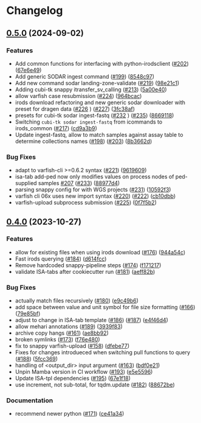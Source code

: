 # Changelog

## [0.5.0](https://www.github.com/bihealth/cubi-tk/compare/v0.4.0...v0.5.0) (2024-09-02)


### Features

* Add common functions for interfacing with python-irodsclient ([#202](https://www.github.com/bihealth/cubi-tk/issues/202)) ([67e6e49](https://www.github.com/bihealth/cubi-tk/commit/67e6e492642d13d2561ff313e84849dd21a298cb))
* Add generic SODAR ingest command ([#199](https://www.github.com/bihealth/cubi-tk/issues/199)) ([8548c97](https://www.github.com/bihealth/cubi-tk/commit/8548c9763565901596b5d2675657b7940a6440a1))
* Add new command sodar landing-zone-validate ([#219](https://www.github.com/bihealth/cubi-tk/issues/219)) ([98e21c1](https://www.github.com/bihealth/cubi-tk/commit/98e21c199e25f4ca99bc5376de5bcc21da265129))
* Adding cubi-tk snappy itransfer_sv_calling ([#213](https://www.github.com/bihealth/cubi-tk/issues/213)) ([5a00e40](https://www.github.com/bihealth/cubi-tk/commit/5a00e40c9c12d02935326a24e0a0fda83329183d))
* allow varfish case resubmission ([#224](https://www.github.com/bihealth/cubi-tk/issues/224)) ([964bcac](https://www.github.com/bihealth/cubi-tk/commit/964bcacfe665818bcafc4466b2358011e13c0f89))
* irods download refactoring and new generic sodar downloader with preset for dragen data ([#226](https://www.github.com/bihealth/cubi-tk/issues/226) ) ([#227](https://www.github.com/bihealth/cubi-tk/issues/227)) ([3fc38af](https://www.github.com/bihealth/cubi-tk/commit/3fc38af8fc913f58845b1efae15dcabbfc75b919))
* presets for cubi-tk sodar ingest-fastq ([#232](https://www.github.com/bihealth/cubi-tk/issues/232) ) ([#235](https://www.github.com/bihealth/cubi-tk/issues/235)) ([8669118](https://www.github.com/bihealth/cubi-tk/commit/8669118d389ae038c0758cd9dabbfe58435878d5))
* Switching `cubi-tk sodar ingest-fastq` from icommands to irods_common ([#217](https://www.github.com/bihealth/cubi-tk/issues/217)) ([cd9a3b9](https://www.github.com/bihealth/cubi-tk/commit/cd9a3b9d6ccfa49ccf44e10152b17df30009b2a4))
* Update ingest-fastq, allow to match samples against assay table to determine collections names ([#198](https://www.github.com/bihealth/cubi-tk/issues/198)) ([#203](https://www.github.com/bihealth/cubi-tk/issues/203)) ([8b3662d](https://www.github.com/bihealth/cubi-tk/commit/8b3662daeacfa18a320a2168c2cdc5013213ad3c))


### Bug Fixes

* adapt to varfish-cli >=0.6.2 syntax ([#221](https://www.github.com/bihealth/cubi-tk/issues/221)) ([9619609](https://www.github.com/bihealth/cubi-tk/commit/9619609483f1f0f753d19354ab8957692b7f7898))
* isa-tab add-ped now only modifies values on process nodes of ped-supplied samples [#207](https://www.github.com/bihealth/cubi-tk/issues/207) ([#233](https://www.github.com/bihealth/cubi-tk/issues/233)) ([88977d4](https://www.github.com/bihealth/cubi-tk/commit/88977d427731db93a0e91b37ddba74e19835a012))
* parsing snappy config for  with WGS projects ([#231](https://www.github.com/bihealth/cubi-tk/issues/231)) ([10592f3](https://www.github.com/bihealth/cubi-tk/commit/10592f3a37601d4598458cf543dbb38c6113b552))
* varfish cli 06x uses new import syntax ([#220](https://www.github.com/bihealth/cubi-tk/issues/220)) ([#222](https://www.github.com/bihealth/cubi-tk/issues/222)) ([cb10dbb](https://www.github.com/bihealth/cubi-tk/commit/cb10dbbcedd9e9d287428f14873420c5b6d4898c))
* varfish-upload subprocess submission ([#225](https://www.github.com/bihealth/cubi-tk/issues/225)) ([0f7f5b2](https://www.github.com/bihealth/cubi-tk/commit/0f7f5b2d46d0f955eb70faf8741cc44033fe63ce))

## [0.4.0](https://www.github.com/bihealth/cubi-tk/compare/v0.3.0...v0.4.0) (2023-10-27)


### Features

* allow for existing files when using irods download ([#176](https://www.github.com/bihealth/cubi-tk/issues/176)) ([944a54c](https://www.github.com/bihealth/cubi-tk/commit/944a54c7ca5a33655eeffd4906d6aa0525550b0f))
* Fast irods querying ([#184](https://www.github.com/bihealth/cubi-tk/issues/184)) ([d614fcc](https://www.github.com/bihealth/cubi-tk/commit/d614fcc305cda3e629726a1136f7ebdb5915fb5b))
* Remove hardcoded snappy-pipeline steps ([#174](https://www.github.com/bihealth/cubi-tk/issues/174)) ([f171217](https://www.github.com/bihealth/cubi-tk/commit/f171217bdd40927ae31e4deae802b227845f2dc9))
* validate ISA-tabs after cookiecutter run ([#181](https://www.github.com/bihealth/cubi-tk/issues/181)) ([aeff82b](https://www.github.com/bihealth/cubi-tk/commit/aeff82b8d47c075f74fd6954c18d67b9b38f2be0))


### Bug Fixes

* actually match files recursively ([#180](https://www.github.com/bihealth/cubi-tk/issues/180)) ([e9c49b6](https://www.github.com/bihealth/cubi-tk/commit/e9c49b66a973a459b6d89b40469d9e1e0d31d97c))
* add space between value and unit symbol for file size formatting ([#166](https://www.github.com/bihealth/cubi-tk/issues/166)) ([79e85bf](https://www.github.com/bihealth/cubi-tk/commit/79e85bf4ae1686f5c5291254a836ce2a4580277a))
* adjust to change in ISA-tab template ([#186](https://www.github.com/bihealth/cubi-tk/issues/186)) ([#187](https://www.github.com/bihealth/cubi-tk/issues/187)) ([e4f46d4](https://www.github.com/bihealth/cubi-tk/commit/e4f46d47a5fcc22d3bb33f6c878c7194c25eb27c))
* allow mehari annotations ([#189](https://www.github.com/bihealth/cubi-tk/issues/189)) ([3939f83](https://www.github.com/bihealth/cubi-tk/commit/3939f83bf510d0dfdcfd698234c27f550342c20e))
* archive copy hangs ([#161](https://www.github.com/bihealth/cubi-tk/issues/161)) ([ae8bb92](https://www.github.com/bihealth/cubi-tk/commit/ae8bb92f6f4395f9a6ebd315d36870274197790e))
* broken symlinks ([#173](https://www.github.com/bihealth/cubi-tk/issues/173)) ([f76e480](https://www.github.com/bihealth/cubi-tk/commit/f76e480a9306b657467f76109f2e940ced32cbf0))
* fix to snappy varfish-upload ([#158](https://www.github.com/bihealth/cubi-tk/issues/158)) ([dfebe77](https://www.github.com/bihealth/cubi-tk/commit/dfebe7724e27522faa12dd18b7be495732efb12c))
* Fixes for changes introdueced when switching pull functions to query ([#188](https://www.github.com/bihealth/cubi-tk/issues/188)) ([5fcc369](https://www.github.com/bihealth/cubi-tk/commit/5fcc369be323ca802f5da6c1e0b545f2b9af1743))
* handling of <output_dir> input argument ([#163](https://www.github.com/bihealth/cubi-tk/issues/163)) ([bdf0e21](https://www.github.com/bihealth/cubi-tk/commit/bdf0e21f8c83e199877afcfef86163cd32cd0c9c))
* Unpin Mamba version in CI workflow ([#193](https://www.github.com/bihealth/cubi-tk/issues/193)) ([e5e5596](https://www.github.com/bihealth/cubi-tk/commit/e5e5596118ea19205cf1eb2afb1b3c9e92a2ef4e))
* Update ISA-tpl dependencies ([#195](https://www.github.com/bihealth/cubi-tk/issues/195)) ([67e1f18](https://www.github.com/bihealth/cubi-tk/commit/67e1f180445e5fbc1fbafd22578c257811210121))
* use increment, not sub-total, for tqdm.update ([#182](https://www.github.com/bihealth/cubi-tk/issues/182)) ([88672be](https://www.github.com/bihealth/cubi-tk/commit/88672be4132e241cff499ce590a3712b2fe30bb0))


### Documentation

* recommend newer python ([#171](https://www.github.com/bihealth/cubi-tk/issues/171)) ([ce41a34](https://www.github.com/bihealth/cubi-tk/commit/ce41a3463463fc27ccf1c240437bded4b16f46bb))
